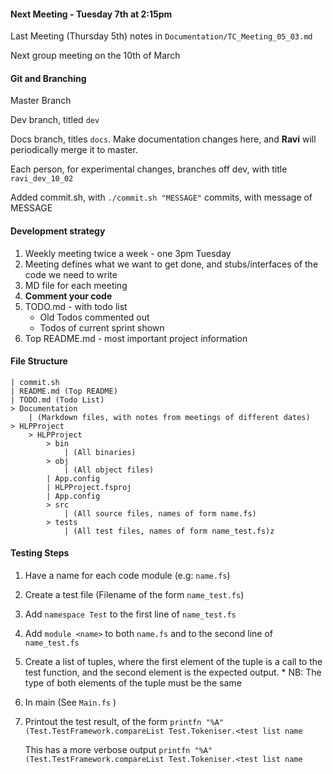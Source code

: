 
####  Next Meeting - Tuesday 7th at 2:15pm
 
Last Meeting (Thursday 5th) notes in ```Documentation/TC_Meeting_05_03.md```

Next group meeting on the 10th of March

#### Git and Branching

Master Branch  

Dev branch, titled ```dev```

Docs branch, titles ```docs```. Make documentation changes here, and **Ravi** will periodically merge it to master.

Each person, for experimental changes, branches off dev, with title ```ravi_dev_10_02```   

Added commit.sh, with ```./commit.sh "MESSAGE"``` commits, with message of MESSAGE  

#### Development strategy
1. Weekly meeting twice a week - one 3pm Tuesday
2. Meeting defines what we want to get done, and stubs/interfaces of the code we need to write
3.	MD file for each meeting
4. **Comment your code**
5. TODO.md - with todo list 
	* Old Todos commented out
	* Todos of current sprint shown
6. Top README.md - most important project information  

#### File Structure

```
| commit.sh
| README.md (Top README)
| TODO.md (Todo List)
> Documentation
	| (Markdown files, with notes from meetings of different dates)
> HLPProject
	> HLPProject
		> bin 
			| (All binaries)
		> obj 
			| (All object files)
		| App.config
		| HLPProject.fsproj
		| App.config
		> src
			| (All source files, names of form name.fs)
		> tests
			| (All test files, names of form name_test.fs)z
```

#### Testing Steps

1. Have a name for each code module (e.g: ```name.fs```)  
2. Create a test file (Filename of the form ```name_test.fs```)
3. Add ```namespace Test``` to the first line of ```name_test.fs```
4. Add ```module <name>``` to both ```name.fs``` and to the second line of ```name_test.fs```
5. Create a list of tuples, where the first element of the tuple is a call to the test function, and the second element is the expected output. 
		* NB: The type of both elements of the tuple must be the same
6. In main (See ```Main.fs``` )
7. Printout the test result, of the form
		```printfn "%A" (Test.TestFramework.compareList Test.Tokeniser.<test list name```
	
	This has a more verbose output
		```printfn "%A" (Test.TestFramework.compareList Test.Tokeniser.<test list name```
		



